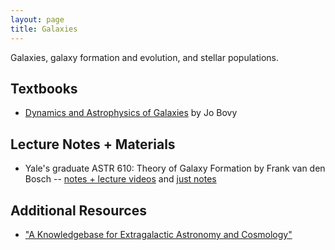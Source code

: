 ```yaml
---
layout: page
title: Galaxies
---
```


Galaxies, galaxy formation and evolution, and stellar populations.

## Textbooks
- [Dynamics and Astrophysics of Galaxies](https://galaxiesbook.org) by Jo Bovy

## Lecture Notes + Materials
- Yale's graduate ASTR 610: Theory of Galaxy Formation by Frank van den Bosch -- [notes + lecture videos](https://campuspress.yale.edu/astro610/) and [just notes](http://www.astro.yale.edu/vdbosch/Theory_of_Galaxy_Formation.pdf)

## Additional Resources
- ["A Knowledgebase for Extragalactic Astronomy and Cosmology"](https://ned.ipac.caltech.edu/level5/index.html)
